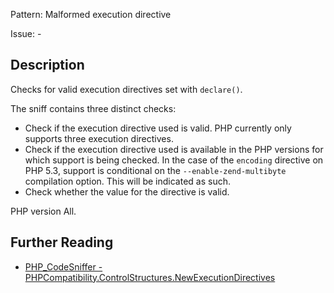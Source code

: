 Pattern: Malformed execution directive

Issue: -

## Description

Checks for valid execution directives set with `declare()`.

The sniff contains three distinct checks:
- Check if the execution directive used is valid. PHP currently only supports
  three execution directives.
- Check if the execution directive used is available in the PHP versions
  for which support is being checked.
  In the case of the `encoding` directive on PHP 5.3, support is conditional
  on the `--enable-zend-multibyte` compilation option. This will be indicated as such.
- Check whether the value for the directive is valid.

PHP version All.

## Further Reading

* [PHP_CodeSniffer - PHPCompatibility.ControlStructures.NewExecutionDirectives](https://github.com/PHPCompatibility/PHPCompatibility/tree/develop/PHPCompatibility/Sniffs/ControlStructures/NewExecutionDirectivesSniff.php)